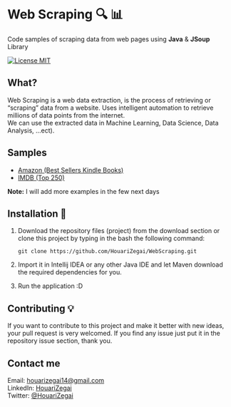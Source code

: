 # Web Scraping :mag: :bar_chart:
Code samples of scraping data from web pages using **Java** & **JSoup** Library

[![License MIT](https://img.shields.io/badge/license-MIT-blue.svg)](https://raw.githubusercontent.com/HouariZegai/PrayerTimes/master/LICENSE)

## What?
Web Scraping is a web data extraction, is the process of retrieving or “scraping” data from a website. Uses intelligent automation to retrieve millions of data points from the internet.  
We can use the extracted data in Machine Learning, Data Science, Data Analysis, ...ect).

## Samples
* [Amazon (Best Sellers Kindle Books)](src/main/java/com/houarizegai/webscraping/amazon)
* [IMDB (Top 250)](src/main/java/com/houarizegai/webscraping/imdb)

**Note:** I will add more examples in the few next days

## Installation :electric_plug:
1. Download the repository files (project) from the download section or clone this project by typing in the bash the following command:

       git clone https://github.com/HouariZegai/WebScraping.git
2. Import it in Intellij IDEA or any other Java IDE and let Maven download the required dependencies for you.
3. Run the application :D

## Contributing 💡
If you want to contribute to this project and make it better with new ideas, your pull request is very welcomed.
If you find any issue just put it in the repository issue section, thank you.

## Contact me
Email: houarizegai14@gmail.com  
LinkedIn: [HouariZegai](https://linkedin.com/in/houarizegai)  
Twitter: [@HouariZegai](https://twitter.com/houarizegai)
